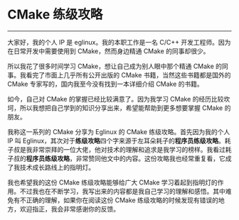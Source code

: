# CMake 练级攻略
---
大家好，我的个人 IP 是 eglinux。我的本职工作是一名 C/C++ 开发工程师。因为在日常开发中需要使用到 CMake，然而身边精通 CMake 的同事却很少。

所以我花了很多时间学习 CMake，想让自己成为别人眼中那个精通 CMake 的同事。我看完了市面上几乎所有公开出版的 CMake 书籍，当然这些书籍都是国外的 CMake 专家写的，国内我至今没有找到一本详细介绍 CMake 的书籍。

如今，自己对 CMake 的掌握已经比较满意了。因为我学习 CMake 的经历比较坎坷，所以我想把自己学到的知识分享出来，希望能帮助到更多想要掌握 CMake 的朋友。

我称这一系列的 CMake 分享为 Eglinux 的 CMake 练级攻略。首先因为我的个人 IP 叫 Eglinux，其次对于**练级攻略**四个字来源于左耳朵耗子的**程序员练级攻略**。耗子叔是我非常崇拜的一位大佬，他对技术的理解和追求是我学习的榜样。我看过耗子叔的**程序员练级攻略**，非常赞同他文中的内容。这份攻略我也经常重复看，它成了我技术成长路线上的指明灯。

我也希望我的这份 CMake 练级攻略能够给广大 CMake 学习着起到指明灯的作用。不过我也在不断学习，我写出来的内容都是我自己学习的理解和感悟。其中难免有不正确的理解，如果你在阅读这份 CMake 练级攻略的时候发现有错误的地方，欢迎指正，我会非常感谢你的反馈。
